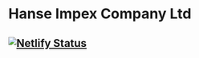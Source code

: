 # Hanse Impex Company Ltd

## [![Netlify Status](https://api.netlify.com/api/v1/badges/44fb5590-f0c4-473f-b9cb-80de864ebd1c/deploy-status)](https://app.netlify.com/sites/distracted-villani-1d010b/deploys)

